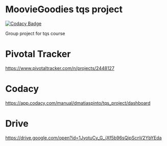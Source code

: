 # MoovieGoodies tqs project

[![Codacy Badge](https://app.codacy.com/project/badge/Grade/36772350d5694faba2966bc95cdf2777)](https://www.codacy.com/manual/dmatiaspinto/tqs_project?utm_source=gitlab.com&amp;utm_medium=referral&amp;utm_content=DanielJMPinto/tqs_project&amp;utm_campaign=Badge_Grade)

Group project for tqs course

# Pivotal Tracker

https://www.pivotaltracker.com/n/projects/2448127

# Codacy

https://app.codacy.com/manual/dmatiaspinto/tqs_project/dashboard

# Drive

https://drive.google.com/open?id=1JyotuCy_G_jXf5b96sQipScnV2YbYEda
